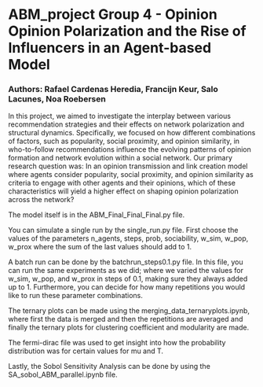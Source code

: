 # ABM_project Group 4 - Opinion Opinion Polarization and the Rise of Influencers in an Agent-based Model

### Authors: Rafael Cardenas Heredia, Francijn Keur, Salo Lacunes, Noa Roebersen

In this project, we aimed to investigate the interplay between various recommendation strategies and their effects on network polarization and structural dynamics. Specifically, we focused on how different combinations of factors, such as popularity, social proximity, and opinion similarity, in who-to-follow recommendations influence the evolving patterns of opinion formation and network evolution within a social network. Our primary research question was: In an opinion transmission and link creation model where agents consider popularity, social proximity, and opinion similarity as criteria to engage with other agents and their opinions, which of these characteristics will yield a higher effect on shaping opinion polarization across the network?

The model itself is in the ABM_Final_Final_Final.py file.

You can simulate a single run by the single_run.py file. First choose the values of the parameters n_agents, steps, prob, sociability, w_sim, w_pop, w_prox where the sum of the last values should add to 1.

A batch run can be done by the batchrun_steps0.1.py file. In this file, you can run the same experiments as we did; where we varied the values for w_sim, w_pop, and w_prox in steps of 0.1, making sure they always added up to 1. Furthermore, you can decide for how many repetitions you would like to run these parameter combinations.

The ternary plots can be made using the merging_data_ternaryplots.ipynb, where first the data is merged and then the repetitions are averaged and finally the ternary plots for clustering coefficient and modularity are made.

The fermi-dirac file was used to get insight into how the probability distribution was for certain values for mu and T.

Lastly, the Sobol Sensitivity Analysis can be done by using the SA_sobol_ABM_parallel.ipynb file. 
